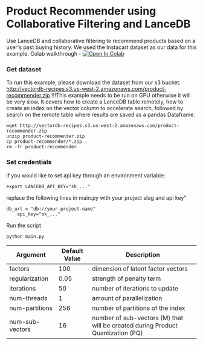 # Product Recommender using Collaborative Filtering and LanceDB

Use LanceDB and collaborative filtering to recommend products based on a user's past buying history. We used the Instacart dataset as our data for this example.
Colab walkthrough - <a href="https://colab.research.google.com/github/lancedb/vectordb-recipes/blob/main/examples/product-recommender/lancedb_cloud/main.ipynb"><img src="https://colab.research.google.com/assets/colab-badge.svg" alt="Open In Colab"></a>

### Get dataset
To run this example, please download the dataset from our s3 bucket: http://vectordb-recipes.s3.us-west-2.amazonaws.com/product-recommender.zip
!!!This example needs to be run on GPU otherwise it will be very slow. 
It covers how to create a LanceDB table remotely, how to create an index on the vector column to accelerate search, followed by search on the remote table where results are saved as a pandas Dataframe.

```
wget http://vectordb-recipes.s3.us-west-2.amazonaws.com/product-recommender.zip
unzip product-recommender.zip
cp product-recommender/*.zip .
rm -fr product-recommender
```

### Set credentials
if you would like to set api key through an environment variable:
```
export LANCEDB_API_KEY="sk_..."
```

replace the following lines in main.py with your project slug and api key"
```
db_url = "db://your-project-name"
    api_key="sk_..."
```

Run the script 
```python
python main.py
```

| Argument | Default Value | Description |
|---|---|---|
| factors | 100 | dimension of latent factor vectors |
| regularization | 0.05 | strength of penalty term |
| iterations | 50 | number of iterations to update |
| num-threads | 1 | amount of parallelization |
| num-partitions | 256 | number of partitions of the index |
| num-sub-vectors | 16 | number of sub-vectors (M) that will be created during Product Quantization (PQ) |
